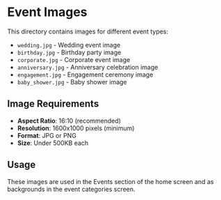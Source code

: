 # Event Images

This directory contains images for different event types:

- `wedding.jpg` - Wedding event image
- `birthday.jpg` - Birthday party image  
- `corporate.jpg` - Corporate event image
- `anniversary.jpg` - Anniversary celebration image
- `engagement.jpg` - Engagement ceremony image
- `baby_shower.jpg` - Baby shower image

## Image Requirements

- **Aspect Ratio**: 16:10 (recommended)
- **Resolution**: 1600x1000 pixels (minimum)
- **Format**: JPG or PNG
- **Size**: Under 500KB each

## Usage

These images are used in the Events section of the home screen and as backgrounds in the event categories screen.
